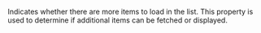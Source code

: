 Indicates whether there are more items to load in the list. This property is used to determine if additional items can be fetched or displayed.